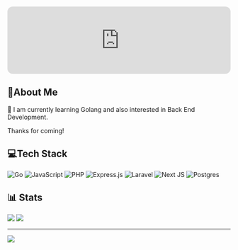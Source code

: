 <iframe style="border-radius:12px" src="https://open.spotify.com/embed/track/6ZJ2PCDZVTPB392n3rkKzU?utm_source=generator" width="100%" height="152" frameBorder="0" allowfullscreen="" allow="autoplay; clipboard-write; encrypted-media; fullscreen; picture-in-picture" loading="lazy"></iframe>

## 💫About Me

📖 I am currently learning Golang and also interested in Back End Development.

Thanks for coming!

## 💻Tech Stack
![Go](https://img.shields.io/badge/go-%2300ADD8.svg?style=for-the-badge&logo=go&logoColor=white) ![JavaScript](https://img.shields.io/badge/javascript-%23323330.svg?style=for-the-badge&logo=javascript&logoColor=%23F7DF1E) ![PHP](https://img.shields.io/badge/php-%23777BB4.svg?style=for-the-badge&logo=php&logoColor=white) ![Express.js](https://img.shields.io/badge/express.js-%23404d59.svg?style=for-the-badge&logo=express&logoColor=%2361DAFB)  ![Laravel](https://img.shields.io/badge/laravel-%23FF2D20.svg?style=for-the-badge&logo=laravel&logoColor=white) ![Next JS](https://img.shields.io/badge/Next-black?style=for-the-badge&logo=next.js&logoColor=white) ![Postgres](https://img.shields.io/badge/postgres-%23316192.svg?style=for-the-badge&logo=postgresql&logoColor=white) 

## 📊 Stats
![](https://github-readme-streak-stats.herokuapp.com/?user=prolifel&theme=graywhite&hide_border=true)
![](https://github-readme-stats.vercel.app/api/top-langs/?username=prolifel&theme=graywhite&hide_border=true&include_all_commits=true&count_private=true&layout=compact)

---
[![](https://visitcount.itsvg.in/api?id=prolifel&icon=1&color=0)](https://visitcount.itsvg.in)
